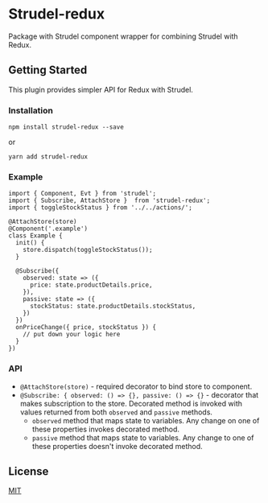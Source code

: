 # Strudel-redux

Package with Strudel component wrapper for combining Strudel with Redux.

## Getting Started

This plugin provides simpler API for Redux with Strudel.

### Installation

```
npm install strudel-redux --save
```
or
```
yarn add strudel-redux
```

### Example

```
import { Component, Evt } from 'strudel';
import { Subscribe, AttachStore }  from 'strudel-redux';
import { toggleStockStatus } from '../../actions/';

@AttachStore(store)
@Component('.example')
class Example {
  init() {
    store.dispatch(toggleStockStatus());
  }
  
  @Subscribe({
    observed: state => ({ 
      price: state.productDetails.price,
    }),
    passive: state => ({
      stockStatus: state.productDetails.stockStatus,
    })
  })
  onPriceChange({ price, stockStatus }) {
    // put down your logic here
  }
})
```

### API
* `@AttachStore(store)` - required decorator to bind store to component.
* `@Subscribe: { observed: () => {}, passive: () => {}` - decorator that makes subscription to the store. Decorated method is invoked with values returned from both `observed` and `passive` methods.
    * `observed` method that maps state to variables. Any change on one of these properties invokes decorated method.
    * `passive` method that maps state to variables. Any change to one of these properties doesn't invoke decorated method. 

## License

[MIT](https://opensource.org/licenses/MIT)
